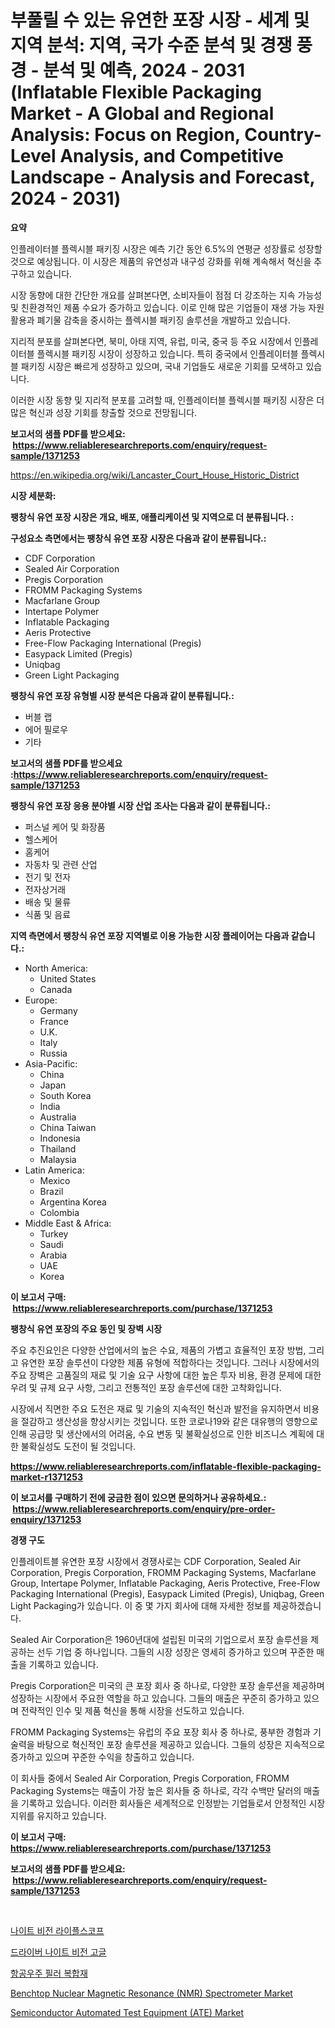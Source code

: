 <p><h1>부풀릴 수 있는 유연한 포장 시장 - 세계 및 지역 분석: 지역, 국가 수준 분석 및 경쟁 풍경 - 분석 및 예측, 2024 - 2031 (Inflatable Flexible Packaging Market - A Global and Regional Analysis: Focus on Region, Country-Level Analysis, and Competitive Landscape - Analysis and Forecast, 2024 - 2031)</h1></p><p><strong>요약</strong></p>
<p><p>인플레이터블 플렉시블 패키징 시장은 예측 기간 동안 6.5%의 연평균 성장률로 성장할 것으로 예상됩니다. 이 시장은 제품의 유연성과 내구성 강화를 위해 계속해서 혁신을 추구하고 있습니다.</p><p>시장 동향에 대한 간단한 개요를 살펴본다면, 소비자들이 점점 더 강조하는 지속 가능성 및 친환경적인 제품 수요가 증가하고 있습니다. 이로 인해 많은 기업들이 재생 가능 자원 활용과 폐기물 감축을 중시하는 플렉시블 패키징 솔루션을 개발하고 있습니다.</p><p>지리적 분포를 살펴본다면, 북미, 아태 지역, 유럽, 미국, 중국 등 주요 시장에서 인플레이터블 플렉시블 패키징 시장이 성장하고 있습니다. 특히 중국에서 인플레이터블 플렉시블 패키징 시장은 빠르게 성장하고 있으며, 국내 기업들도 새로운 기회를 모색하고 있습니다.</p><p>이러한 시장 동향 및 지리적 분포를 고려할 때, 인플레이터블 플렉시블 패키징 시장은 더 많은 혁신과 성장 기회를 창출할 것으로 전망됩니다.</p></p>
<p><strong>보고서의 샘플 PDF를 받으세요: &nbsp;<a href="https://www.reliableresearchreports.com/enquiry/request-sample/1371253">https://www.reliableresearchreports.com/enquiry/request-sample/1371253</a></strong></p>
<p><a href="https://en.wikipedia.org/wiki/Lancaster_Court_House_Historic_District">https://en.wikipedia.org/wiki/Lancaster_Court_House_Historic_District</a></p>
<p><strong>시장 세분화:</strong></p>
<p><strong> 팽창식 유연 포장 시장은 개요, 배포, 애플리케이션 및 지역으로 더 분류됩니다. :</strong></p>
<p><strong>구성요소 측면에서는 팽창식 유연 포장 시장은 다음과 같이 분류됩니다.:</strong></p>
<p><ul><li>CDF Corporation</li><li>Sealed Air Corporation</li><li>Pregis Corporation</li><li>FROMM Packaging Systems</li><li>Macfarlane Group</li><li>Intertape Polymer</li><li>Inflatable Packaging</li><li>Aeris Protective</li><li>Free-Flow Packaging International (Pregis)</li><li>Easypack Limited (Pregis)</li><li>Uniqbag</li><li>Green Light Packaging</li></ul></p>
<p><strong> 팽창식 유연 포장 유형별 시장 분석은 다음과 같이 분류됩니다.:</strong></p>
<p><ul><li>버블 랩</li><li>에어 필로우</li><li>기타</li></ul></p>
<p><strong>보고서의 샘플 PDF를 받으세요 :<a href="https://www.reliableresearchreports.com/enquiry/request-sample/1371253">https://www.reliableresearchreports.com/enquiry/request-sample/1371253</a></strong></p>
<p><strong> 팽창식 유연 포장 응용 분야별 시장 산업 조사는 다음과 같이 분류됩니다.:</strong></p>
<p><ul><li>퍼스널 케어 및 화장품</li><li>헬스케어</li><li>홈케어</li><li>자동차 및 관련 산업</li><li>전기 및 전자</li><li>전자상거래</li><li>배송 및 물류</li><li>식품 및 음료</li></ul></p>
<p><strong>지역 측면에서 팽창식 유연 포장 지역별로 이용 가능한 시장 플레이어는 다음과 같습니다.:</strong></p>
<p><ul>
    <li>
        North America:
        <ul>
            <li>United States</li>
            <li>Canada</li>
        </ul>
    </li>
    <li>
        Europe:
        <ul>
            <li>Germany</li>
            <li>France</li>
            <li>U.K.</li>
            <li>Italy</li>
            <li>Russia</li>
        </ul>
    </li>
    <li>
        Asia-Pacific:
        <ul>
            <li>China</li>
            <li>Japan</li>
            <li>South Korea</li>
            <li>India</li>
            <li>Australia</li>
            <li>China Taiwan</li>
            <li>Indonesia</li>
            <li>Thailand</li>
            <li>Malaysia</li>
        </ul>
    </li>
    <li>
        Latin America:
        <ul>
            <li>Mexico</li>
            <li>Brazil</li>
            <li>Argentina Korea</li>
            <li>Colombia</li>
        </ul>
    </li>
    <li>
        Middle East & Africa:
        <ul>
            <li>Turkey</li>
            <li>Saudi</li>
            <li>Arabia</li>
            <li>UAE</li>
            <li>Korea</li>
        </ul>
    </li>
    </ul></p>
<p><strong>이 보고서 구매: &nbsp;<a href="https://www.reliableresearchreports.com/purchase/1371253">https://www.reliableresearchreports.com/purchase/1371253</a></strong></p>
<p><strong>팽창식 유연 포장의 주요 동인 및 장벽 시장</strong></p>
<p><p>주요 추진요인은 다양한 산업에서의 높은 수요, 제품의 가볍고 효율적인 포장 방법, 그리고 유연한 포장 솔루션이 다양한 제품 유형에 적합하다는 것입니다. 그러나 시장에서의 주요 장벽은 고품질의 재료 및 기술 요구 사항에 대한 높은 투자 비용, 환경 문제에 대한 우려 및 규제 요구 사항, 그리고 전통적인 포장 솔루션에 대한 고착화입니다.</p><p>시장에서 직면한 주요 도전은 재료 및 기술의 지속적인 혁신과 발전을 유지하면서 비용을 절감하고 생산성을 향상시키는 것입니다. 또한 코로나19와 같은 대유행의 영향으로 인해 공급망 및 생산에서의 어려움, 수요 변동 및 불확실성으로 인한 비즈니스 계획에 대한 불확실성도 도전이 될 것입니다.</p></p>
<p><strong><a href="https://www.reliableresearchreports.com/inflatable-flexible-packaging-market-r1371253">https://www.reliableresearchreports.com/inflatable-flexible-packaging-market-r1371253</a></strong></p>
<p><strong>이 보고서를 구매하기 전에 궁금한 점이 있으면 문의하거나 공유하세요.: &nbsp;<a href="https://www.reliableresearchreports.com/enquiry/pre-order-enquiry/1371253">https://www.reliableresearchreports.com/enquiry/pre-order-enquiry/1371253</a></strong></p>
<p><strong>경쟁 구도</strong></p>
<p><p>인플레이트블 유연한 포장 시장에서 경쟁사로는 CDF Corporation, Sealed Air Corporation, Pregis Corporation, FROMM Packaging Systems, Macfarlane Group, Intertape Polymer, Inflatable Packaging, Aeris Protective, Free-Flow Packaging International (Pregis), Easypack Limited (Pregis), Uniqbag, Green Light Packaging가 있습니다. 이 중 몇 가지 회사에 대해 자세한 정보를 제공하겠습니다.</p><p>Sealed Air Corporation은 1960년대에 설립된 미국의 기업으로서 포장 솔루션을 제공하는 선두 기업 중 하나입니다. 그들의 시장 성장은 영세히 증가하고 있으며 꾸준한 매출을 기록하고 있습니다.</p><p>Pregis Corporation은 미국의 큰 포장 회사 중 하나로, 다양한 포장 솔루션을 제공하며 성장하는 시장에서 주요한 역할을 하고 있습니다. 그들의 매출은 꾸준히 증가하고 있으며 전략적인 인수 및 제품 혁신을 통해 시장을 선도하고 있습니다.</p><p>FROMM Packaging Systems는 유럽의 주요 포장 회사 중 하나로, 풍부한 경험과 기술력을 바탕으로 혁신적인 포장 솔루션을 제공하고 있습니다. 그들의 성장은 지속적으로 증가하고 있으며 꾸준한 수익을 창출하고 있습니다.</p><p>이 회사들 중에서 Sealed Air Corporation, Pregis Corporation, FROMM Packaging Systems는 매출이 가장 높은 회사들 중 하나로, 각각 수백만 달러의 매출을 기록하고 있습니다. 이러한 회사들은 세계적으로 인정받는 기업들로서 안정적인 시장 지위를 유지하고 있습니다.</p></p>
<p><strong>이 보고서 구매: &nbsp; <a href="https://www.reliableresearchreports.com/purchase/1371253">https://www.reliableresearchreports.com/purchase/1371253</a></strong></p>
<p><strong>보고서의 샘플 PDF를 받으세요: &nbsp;<a href="https://www.reliableresearchreports.com/enquiry/request-sample/1371253">https://www.reliableresearchreports.com/enquiry/request-sample/1371253</a></strong><strong></strong></p>
<p>&nbsp;</p>
<p><p><a href="https://medium.com/@powerairdrop95/%EB%B0%95%EC%8B%9C%EA%B3%84-%EC%8B%9C%EA%B0%81-%EB%9D%BC%EC%9D%B4%ED%94%8C-%EC%8A%A4%EC%BD%94%ED%94%84-%EC%8B%9C%EC%9E%A5-%EB%B3%B4%EA%B3%A0%EC%84%9C-%EC%A0%9C%ED%92%88-%EC%9C%A0%ED%98%95-%EC%97%B4-%EC%9D%B4%EB%AF%B8%EC%A7%95-%EA%B8%B0%ED%83%80-%EC%B5%9C%EC%A2%85-%EC%82%AC%EC%9A%A9-%EC%82%AC%EB%83%A5-%EC%8A%88%ED%8C%85-%EC%8A%A4%ED%8F%AC%EC%B8%A0-%EB%AC%B4%EC%9E%A5%EB%A0%A5-%EA%B8%B0%ED%83%80-%EB%B0%8F-%EC%A7%80%EC%97%AD-2024-2031-66ad546adc98">나이트 비전 라이플스코프</a></p><p><a href="https://medium.com/@powerairdrop95/%EA%B8%80%EB%A1%9C%EB%B2%8C-%EB%93%9C%EB%9D%BC%EC%9D%B4%EB%B2%84-%EB%82%98%EC%9D%B4%ED%8A%B8-%EB%B9%84%EC%A0%84-%EA%B3%A0%EA%B8%80-%EC%8B%9C%EC%9E%A5%EC%9D%80-2024%EB%85%84%EB%B6%80%ED%84%B0-2031%EB%85%84%EA%B9%8C%EC%A7%80%EC%9D%98-%EA%B8%B0%EA%B0%84-%EB%8F%99%EC%95%88-%EC%9D%98-cagr%EB%A1%9C-%EC%84%B1%EC%9E%A5%ED%95%A0-%EA%B2%83%EC%9C%BC%EB%A1%9C-%EC%98%88%EC%83%81%EB%90%A9%EB%8B%88%EB%8B%A4-f25a9d44b6b4">드라이버 나이트 비전 고글</a></p><p><a href="https://github.com/KellyLyncyh543964/Market-Research-Report-List-2/blob/main/3820587137087.md">항공우주 필러 복합재</a></p><p><a href="https://issuu.com/reportprime-2/docs/benchtop-nuclear-magnetic-resonance-nmr-spectromet">Benchtop Nuclear Magnetic Resonance (NMR) Spectrometer Market</a></p><p><a href="https://issuu.com/reportprime-2/docs/semiconductor-automated-test-equipment-ate-market-">Semiconductor Automated Test Equipment (ATE) Market</a></p></p>